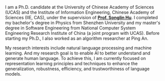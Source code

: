 I am a Ph.D. candidate at the University of Chinese Academy of Sciences (UCAS) and the Institute of Information Engineering, Chinese Academy of Sciences (IIE, CAS), under the supervision of [**Prof. Songlin Hu**](https://people.ucas.ac.cn/~husonglin?language=en). I completed my bachelor's degree in Physics from Shenzhen University and my master's degree in Software Engineering from National Computer System Engineering Research Institute of China (a joint program with UCAS). Before starting my Ph.D., I also worked as an algorithm researcher at Ping An.

My research interests include natural language processing and machine learning. And my research goal is to enable AI to better understand and generate human language. To achieve this, I am currently focused on representation learning principles and techniques to enhance the generalization, robustness, efficiency, and trustworthiness of language models.
